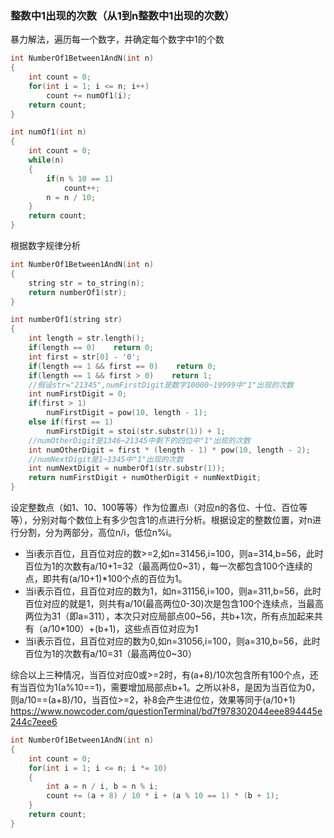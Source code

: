 ### 整数中1出现的次数（从1到n整数中1出现的次数）

暴力解法，遍历每一个数字，并确定每个数字中1的个数
```cpp
int NumberOf1Between1AndN(int n)
{
    int count = 0;
    for(int i = 1; i <= n; i++)
        count += numOf1(i);
    return count;
}

int numOf1(int n)
{
    int count = 0;
    while(n)
    {
        if(n % 10 == 1)
            count++;
        n = n / 10;
    }
    return count;
}
```

根据数字规律分析
```cpp
int NumberOf1Between1AndN(int n)
{
    string str = to_string(n);
    return numberOf1(str);
}

int numberOf1(string str)
{
    int length = str.length();
    if(length == 0)    return 0;
    int first = str[0] - '0';
    if(length == 1 && first == 0)    return 0;
    if(length == 1 && first > 0)    return 1;
    //假设str="21345",numFirstDigit是数字10000~19999中"1"出现的次数
    int numFirstDigit = 0;
    if(first > 1)
        numFirstDigit = pow(10, length - 1);
    else if(first == 1)
        numFirstDigit = stoi(str.substr(1)) + 1;
    //numOtherDigit是1346~21345中剩下的四位中"1"出现的次数
    int numOtherDigit = first * (length - 1) * pow(10, length - 2);
    //numNextDigit是1~1345中"1"出现的次数
    int numNextDigit = numberOf1(str.substr(1));
    return numFirstDigit + numOtherDigit + numNextDigit;
}
```

设定整数点（如1、10、100等等）作为位置点i（对应n的各位、十位、百位等等），分别对每个数位上有多少包含1的点进行分析。根据设定的整数位置，对n进行分割，分为两部分，高位n/i，低位n%i。
- 当i表示百位，且百位对应的数>=2,如n=31456,i=100，则a=314,b=56，此时百位为1的次数有a/10+1=32（最高两位0~31），每一次都包含100个连续的点，即共有(a/10+1)*100个点的百位为1。
- 当i表示百位，且百位对应的数为1，如n=31156,i=100，则a=311,b=56，此时百位对应的就是1，则共有a/10(最高两位0-30)次是包含100个连续点，当最高两位为31（即a=311），本次只对应局部点00~56，共b+1次，所有点加起来共有（a/10*100）+(b+1)，这些点百位对应为1
- 当i表示百位，且百位对应的数为0,如n=31056,i=100，则a=310,b=56，此时百位为1的次数有a/10=31（最高两位0~30）

综合以上三种情况，当百位对应0或>=2时，有(a+8)/10次包含所有100个点，还有当百位为1(a%10==1)，需要增加局部点b+1。之所以补8，是因为当百位为0，则a/10==(a+8)/10，当百位>=2，补8会产生进位位，效果等同于(a/10+1)
https://www.nowcoder.com/questionTerminal/bd7f978302044eee894445e244c7eee6

```cpp
int NumberOf1Between1AndN(int n)
{
    int count = 0;
    for(int i = 1; i <= n; i *= 10)
    {
        int a = n / i, b = n % i;
        count += (a + 8) / 10 * i + (a % 10 == 1) * (b + 1);
    }
    return count;
}
```


